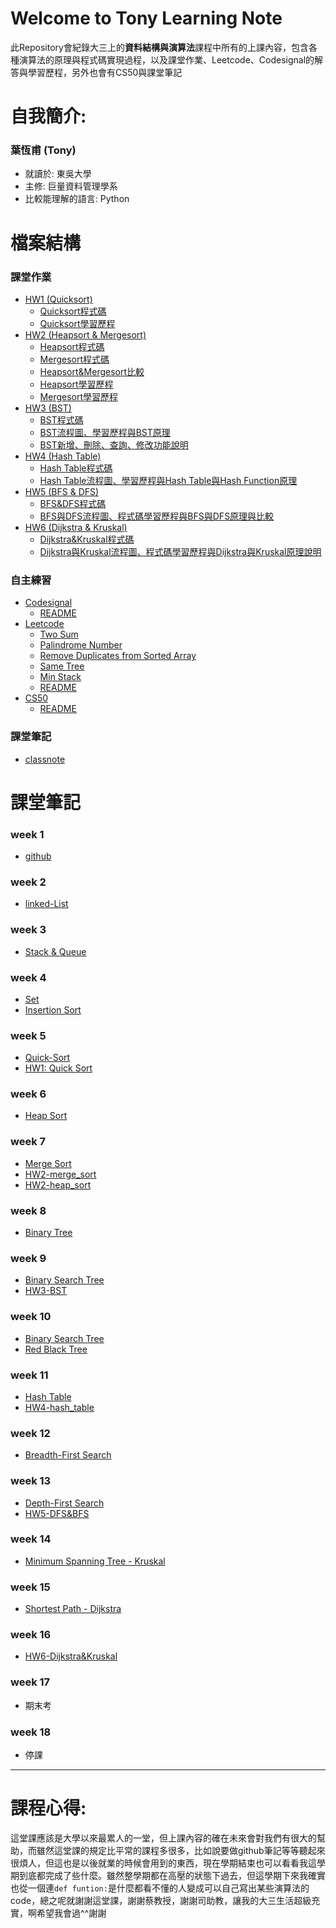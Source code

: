

# Welcome to Tony Learning Note 
此Repository會紀錄大三上的**資料結構與演算法**課程中所有的上課內容，包含各種演算法的原理與程式碼實現過程，以及課堂作業、Leetcode、Codesignal的解答與學習歷程，另外也會有CS50與課堂筆記

# 自我簡介:
### **葉恆甫** (Tony)
* 就讀於: 東吳大學
* 主修: 巨量資料管理學系
* 比較能理解的語言: Python


# 檔案結構
### 課堂作業
- [HW1 (Quicksort)](HW1)
  - [Quicksort程式碼](/HW1/quicksort.ipynb)
  - [Quicksort學習歷程](/HW1/readme.md)
- [HW2 (Heapsort & Mergesort)](HW2)
  - [Heapsort程式碼](/HW2/heap_sort_06170133.py)
  - [Mergesort程式碼](/HW2/merge_sort_06170133.py)
  - [Heapsort&Mergesort比較](/HW2/heapsort%26mergesort比較.md)
  - [Heapsort學習歷程](/HW2/Heapsort學習歷程.md)
  - [Mergesort學習歷程](/HW2/mergesort學習歷程.md)
- [HW3 (BST)](HW3)
  - [BST程式碼](/HW3/binary_search_tree_06170133.py)
  - [BST流程圖、學習歷程與BST原理](/HW3/Binary%20Search%20Tree流程圖、學習歷程與BST原理.md)
  - [BST新增、刪除、查詢、修改功能說明](/HW3/Binary%20Search%20Tree新增、刪除、查詢、修改功能說明.md)
- [HW4 (Hash Table)](HW4)
  - [Hash Table程式碼](/HW4/hash_table_06170133.py)
  - [Hash Table流程圖、學習歷程與Hash Table與Hash Function原理](/HW4/Hash%20Table流程圖、學習歷程與Hash%20Table與Hash%20Function原理.md)
- [HW5 (BFS & DFS)](HW5)
  - [BFS&DFS程式碼](/HW5/BFS_06170133.py)
  - [BFS與DFS流程圖、程式碼學習歷程與BFS與DFS原理與比較](/HW5/BFS與DFS流程圖、程式碼學習歷程與BFS與DFS原理與比較.md)
- [HW6 (Dijkstra & Kruskal)](HW6)
  - [Dijkstra&Kruskal程式碼](/HW6/Dijkstra_06170133.py)
  - [Dijkstra與Kruskal流程圖、程式碼學習歷程與Dijkstra與Kruskal原理說明](/HW6/Dijkstra與Kruskal流程圖、程式碼學習歷程與Dijkstra與Kruskal原理說明.md)

### 自主練習
- [Codesignal](Codesignal)
  - [README](/Codesignal/README.md)
- [Leetcode](Leetcode)
  - [Two Sum](/Leetcode/1_Two%20Sum_06170133.py)
  - [Palindrome Number](/Leetcode/9_Palindrome%20Number_06170133.py)
  - [Remove Duplicates from Sorted Array](/Leetcode/26_Remove%20Duplicates%20from%20Sorted%20Array_06170133.py)
  - [Same Tree](/Leetcode/100_Same%20Tree_06170133.py)
  - [Min Stack](/Leetcode/155_Min%20Stack_06170133.py)
  - [README](/Leetcode/README.md)
- [CS50](CS50)
  - [README](/CS50/README.md)

### 課堂筆記
- [classnote](classnote)

# 課堂筆記
### week 1
- [github](/classnote/Github.md)

### week 2
- [linked-List](/classnote/LinkedList.md)

### week 3
- [Stack & Queue](/classnote/Stack%20%26%20Queue.md)

### week 4
- [Set](/classnote/Set.md) 
- [Insertion Sort](/classnote/Insertion%20Sort.md) 

### week 5
- [Quick-Sort](/classnote/Quick%20Sort.md)
- [HW1: Quick Sort](HW1)

### week 6
- [Heap Sort](/classnote/Heap%20sort.md)

### week 7
- [Merge Sort](/classnote/Merge%20Sort.md)
- [HW2-merge_sort](HW2)
- [HW2-heap_sort](HW2)

### week 8
- [Binary Tree](/classnote/Binary%20Tree.md)

### week 9
- [Binary Search Tree](/classnote/Binary%20Search%20Tree.md)
- [HW3-BST](HW3)

### week 10
- [Binary Search Tree](/classnote/Binary%20Search%20Tree.md)
- [Red Black Tree](/classnote/Red%20Black%20Tree.md)

### week 11 

- [Hash Table](/classnote/Hash%20Table.md)
- [HW4-hash_table](HW4)

### week 12
- [Breadth-First Search](/classnote/Breadth-First%20Search.md)

### week 13 
- [Depth-First Search](/classnote/Depth-First%20Search.md)
- [HW5-DFS&BFS](HW5)

### week 14
- [Minimum Spanning Tree - Kruskal](/classnote/Kruskal.md)

### week 15
- [Shortest Path - Dijkstra](/classnote/Dijkstra.md)

### week 16
- [HW6-Dijkstra&Kruskal](HW6)

### week 17
- 期末考

### week 18
- 停課


---


# 課程心得:
這堂課應該是大學以來最累人的一堂，但上課內容的確在未來會對我們有很大的幫助，而雖然這堂課的規定比平常的課程多很多，比如說要做github筆記等等聽起來很煩人，但這也是以後就業的時候會用到的東西，現在學期結束也可以看看我這學期到底都完成了些什麼。雖然整學期都在高壓的狀態下過去，但這學期下來我確實也從一個連`def funtion:`是什麼都看不懂的人變成可以自己寫出某些演算法的code，總之呢就謝謝這堂課，謝謝蔡教授，謝謝司助教，讓我的大三生活超級充實，啊希望我會過^^謝謝






